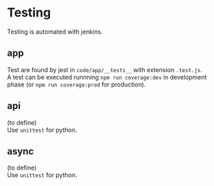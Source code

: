 # Testing

Testing is automated with jenkins.  

## app

Test are found by jest in `code/app/__tests__` with extension `.test.js`.  
A test can be executed runnning `npm run coverage:dev` in development phase (or `npm run coverage:prod` for production).  

## api

(to define)  
Use `unittest` for python.  

## async

(to define)  
Use `unittest` for python.  